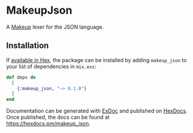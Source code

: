 # MakeupJson

A [Makeup](https://github.com/elixir-makeup/makeup/) lexer for the JSON language.

## Installation

If [available in Hex](https://hex.pm/docs/publish), the package can be installed
by adding `makeup_json` to your list of dependencies in `mix.exs`:

```elixir
def deps do
  [
    {:makeup_json, "~> 0.1.0"}
  ]
end
```

Documentation can be generated with [ExDoc](https://github.com/elixir-lang/ex_doc)
and published on [HexDocs](https://hexdocs.pm). Once published, the docs can
be found at <https://hexdocs.pm/makeup_json>.

